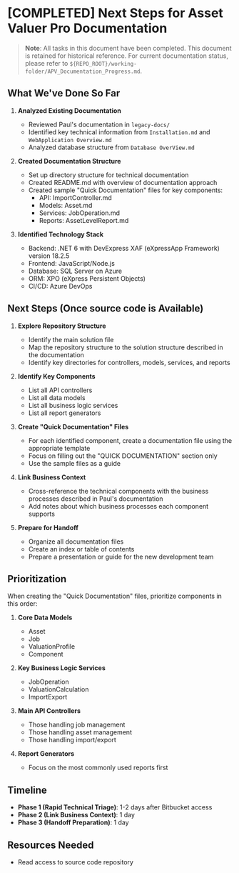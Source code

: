 # [COMPLETED] Next Steps for Asset Valuer Pro Documentation

> **Note**: All tasks in this document have been completed. This document is retained for historical reference. For current documentation status, please refer to `${REPO_ROOT}/working-folder/APV_Documentation_Progress.md`.

## What We've Done So Far

1. **Analyzed Existing Documentation**
   - Reviewed Paul's documentation in `legacy-docs/`
   - Identified key technical information from `Installation.md` and `WebApplication Overview.md`
   - Analyzed database structure from `Database OverView.md`

2. **Created Documentation Structure**
   - Set up directory structure for technical documentation
   - Created README.md with overview of documentation approach
   - Created sample "Quick Documentation" files for key components:
     - API: ImportController.md
     - Models: Asset.md
     - Services: JobOperation.md
     - Reports: AssetLevelReport.md

3. **Identified Technology Stack**
   - Backend: .NET 6 with DevExpress XAF (eXpressApp Framework) version 18.2.5
   - Frontend: JavaScript/Node.js
   - Database: SQL Server on Azure
   - ORM: XPO (eXpress Persistent Objects)
   - CI/CD: Azure DevOps

## Next Steps (Once source code is Available)

1. **Explore Repository Structure**
   - Identify the main solution file
   - Map the repository structure to the solution structure described in the documentation
   - Identify key directories for controllers, models, services, and reports

2. **Identify Key Components**
   - List all API controllers
   - List all data models
   - List all business logic services
   - List all report generators

3. **Create "Quick Documentation" Files**
   - For each identified component, create a documentation file using the appropriate template
   - Focus on filling out the "QUICK DOCUMENTATION" section only
   - Use the sample files as a guide

4. **Link Business Context**
   - Cross-reference the technical components with the business processes described in Paul's documentation
   - Add notes about which business processes each component supports

5. **Prepare for Handoff**
   - Organize all documentation files
   - Create an index or table of contents
   - Prepare a presentation or guide for the new development team

## Prioritization

When creating the "Quick Documentation" files, prioritize components in this order:

1. **Core Data Models**
   - Asset
   - Job
   - ValuationProfile
   - Component

2. **Key Business Logic Services**
   - JobOperation
   - ValuationCalculation
   - ImportExport

3. **Main API Controllers**
   - Those handling job management
   - Those handling asset management
   - Those handling import/export

4. **Report Generators**
   - Focus on the most commonly used reports first

## Timeline

- **Phase 1 (Rapid Technical Triage)**: 1-2 days after Bitbucket access
- **Phase 2 (Link Business Context)**: 1 day
- **Phase 3 (Handoff Preparation)**: 1 day

## Resources Needed

- Read access to source code repository

